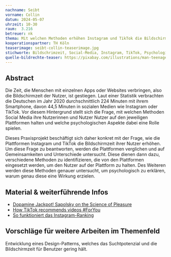 ```yaml
---
nachname: Seibt
vorname: Collin
datum: 2024-05-07
uhrzeit: 10-30
raum:  3.216
betreuer: nk
thema: Mit welchen Methoden erhöhen Instagram und TikTok die Bildschirmzeit ihrer Nutzer?
kooperationspartner: TH Köln
teaserimage: seibt-collin-teaserimage.jpg
stichworte: Bildschrimzeit, Social-Media, Instagram, TikTok, Psychologie
quelle-bildrechte-teaser: https://pixabay.com/illustrations/man-teenager-online-addiction-car-8563220/
---
```


## Abstract
Die Zeit, die Menschen mit einzelnen Apps oder Websites verbringen, also die Bildschirmzeit der Nutzer, ist gestiegen. Laut einer Statistik verbrachten die Deutschen im Jahr 2020 durchschnittlich 224
Minuten mit ihrem Smartphone, davon 44,5 Minuten in sozialen Medien wie Instagram oder TikTok. Vor diesem Hintergrund stellt sich die Frage, mit welchen Methoden Social Media ihre Nutzerinnen und Nutzer
Nutzer auf den jeweiligen Plattformen halten und welche psychologischen Aspekte dabei eine Rolle spielen.

Dieses Praxisprojekt beschäftigt sich daher konkret mit der Frage, wie die Plattformen Instagram und TikTok die Bildschirmzeit ihrer Nutzer erhöhen.
Um diese Frage zu beantworten, werden die Plattformen verglichen und auf Gemeinsamkeiten und Unterschiede untersucht. Diese dienen dann dazu, verschiedene Methoden zu identifizieren,
die von den Plattformen eingesetzt werden, um den Nutzer auf der Plattform zu halten. Des Weiteren werden diese Methoden genauer untersucht, um psychologisch zu erklären, warum genau diese eine Wirkung erzielen.

## Material & weiterführende Infos
- [Dopamine Jackpot! Sapolsky on the Science of Pleasure](https://www.youtube.com/watch?v=axrywDP9Ii0)
- [How TikTok recommends videos #ForYou](https://newsroom.tiktok.com/en-us/how-tiktok-recommends-videos-for-you)
- [So funktioniert das Instagram-Ranking](https://about.instagram.com/de-de/blog/announcements/instagram-ranking-explained)

## Vorschläge für weitere Arbeiten im Themenfeld
Entwicklung eines Design-Patterns, welches das Suchtpotenzial und die Bildschirmzeit für Benutzer gering hält.
